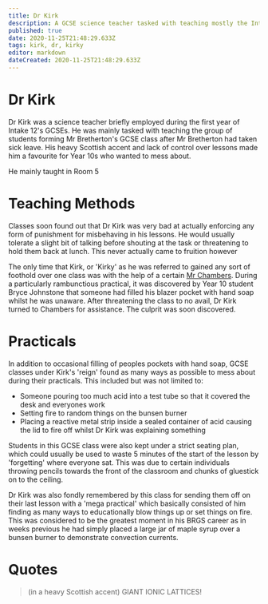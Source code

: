 ```yaml
---
title: Dr Kirk
description: A GCSE science teacher tasked with teaching mostly the Intake of 2012
published: true
date: 2020-11-25T21:48:29.633Z
tags: kirk, dr, kirky
editor: markdown
dateCreated: 2020-11-25T21:48:29.633Z
---
```


# Dr Kirk
Dr Kirk was a science teacher briefly employed during the first year of Intake 12's GCSEs. He was mainly tasked with teaching the group of students forming Mr Bretherton's GCSE class after Mr Bretherton had taken sick leave. His heavy Scottish accent and lack of control over lessons made him a favourite for Year 10s who wanted to mess about.

He mainly taught in Room 5
# Teaching Methods
Classes soon found out that Dr Kirk was very bad at actually enforcing any form of punishment for misbehaving in his lessons. He would usually tolerate a slight bit of talking before shouting at the task or threatening to hold them back at lunch. This never actually came to fruition however

The only time that Kirk, or 'Kirky' as he was referred to gained any sort of foothold over one class was with the help of a certain [Mr Chambers](/teachers/mr-chambers). During a particularly rambunctious practical, it was discovered by Year 10 student Bryce Johnstone that someone had filled his blazer pocket with hand soap whilst he was unaware. After threatening the class to no avail, Dr Kirk turned to Chambers for assistance. The culprit was soon discovered.

# Practicals
In addition to occasional filling of peoples pockets with hand soap, GCSE classes under Kirk's 'reign' found as many ways as possible to mess about during their practicals.
This included but was not limited to:
-  Someone pouring too much acid into a test tube so that it covered the desk and everyones work
-  Setting fire to random things on the bunsen burner
- Placing a reactive metal strip inside a sealed container of acid causing the lid to fire off whilst Dr Kirk was explaining something

Students in this GCSE class were also kept under a strict seating plan, which could usually be used to waste 5 minutes of the start of the lesson by 'forgetting' where everyone sat. This was due to certain individuals throwing pencils towards the front of the classroom and chunks of gluestick on to the ceiling.

Dr Kirk was also fondly remembered by this class for sending them off on their last lesson with a 'mega practical' which basically consisted of him finding as many ways to educationally blow things up or set things on fire. This was considered to be the greatest moment in his BRGS career as in weeks previous he had simply placed a large jar of maple syrup over a bunsen burner to demonstrate convection currents.

# Quotes
> (in a heavy Scottish accent) GIANT IONIC LATTICES!

